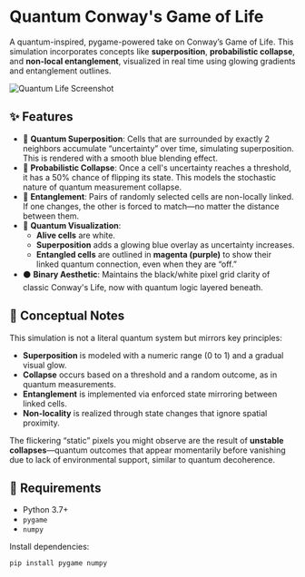 # Quantum Conway's Game of Life

A quantum-inspired, pygame-powered take on Conway’s Game of Life. This simulation incorporates concepts like **superposition**, **probabilistic collapse**, and **non-local entanglement**, visualized in real time using glowing gradients and entanglement outlines.

![Quantum Life Screenshot](quantumgameoflife.gif)

## ✨ Features

- 🧬 **Quantum Superposition**: Cells that are surrounded by exactly 2 neighbors accumulate “uncertainty” over time, simulating superposition. This is rendered with a smooth blue blending effect.
- 🎲 **Probabilistic Collapse**: Once a cell's uncertainty reaches a threshold, it has a 50% chance of flipping its state. This models the stochastic nature of quantum measurement collapse.
- 🔗 **Entanglement**: Pairs of randomly selected cells are non-locally linked. If one changes, the other is forced to match—no matter the distance between them.
- 🎨 **Quantum Visualization**:
  - **Alive cells** are white.
  - **Superposition** adds a glowing blue overlay as uncertainty increases.
  - **Entangled cells** are outlined in **magenta (purple)** to show their linked quantum connection, even when they are “off.”
- ⚫ **Binary Aesthetic**: Maintains the black/white pixel grid clarity of classic Conway's Life, now with quantum logic layered beneath.

## 🧠 Conceptual Notes

This simulation is not a literal quantum system but mirrors key principles:

- **Superposition** is modeled with a numeric range (0 to 1) and a gradual visual glow.
- **Collapse** occurs based on a threshold and a random outcome, as in quantum measurements.
- **Entanglement** is implemented via enforced state mirroring between linked cells.
- **Non-locality** is realized through state changes that ignore spatial proximity.

The flickering “static” pixels you might observe are the result of **unstable collapses**—quantum outcomes that appear momentarily before vanishing due to lack of environmental support, similar to quantum decoherence.

## 🚀 Requirements

- Python 3.7+
- `pygame`
- `numpy`

Install dependencies:

```bash
pip install pygame numpy
